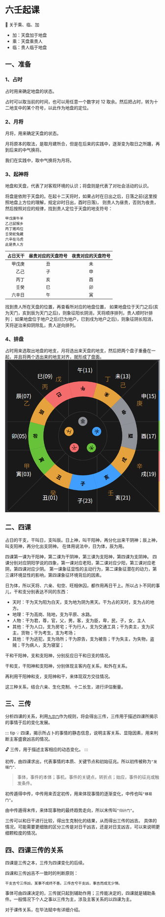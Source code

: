 # 六壬起课

:fu: 关于乘、临、加

- 加：天盘加于地盘
- 乘：天盘乘贵人
- 临：贵人临于地盘

## 一、准备

### 1、占时

占时用来确定地盘的状态。

占时可以取当前的时间，也可以用任意一个数字对 12 取余。然后把占时，转为十二地支中的某个符号，以此作为地盘的定位。

### 2、月将

月将，用来确定天盘的状态。

月将原本的取法，是取月建所合，但是在后来的实践中，逐渐变为取日之所躔，再到后来的中气换将。

我们在实践中，取中气换将为月将。

### 3、起神将

地盘和天盘，代表了对客观环境的认识；将盘则是代表了对社会活动的认识。

将盘是依附于天盘的。在起十二天将时，如果占时在日出之后，日落之前(这里按照地盘上方位的理解，规定卯时日出，酉时日落)，
则贵人为昼贵，否则为夜贵，然后按照对应的规律，找到贵人定位于天盘的地支符号：

```js
甲戊庚牛羊
乙己鼠猴乡
丙丁猪鸡位
壬癸蛇兔藏
六辛在马虎
此是贵人方
```

| 占日天干 | 昼贵对应的天盘符号 | 夜贵对应的天盘符号 |
|-----:|:---------:|:---------:|
|  甲戊庚 |     丑     |     未     |
|   乙己 |     子     |     申     |
|   丙丁 |     亥     |     酉     |
|   壬癸 |     巳     |     卯     |
|  六辛日 |     午     |     寅     |

找到贵人所在天盘的位置，再查看所对应的地盘位置，
如果地盘位于天门之后(亥为天门，亥到辰为天门之后)，则象征阳长阴消，天将顺序排列，贵人顺时针排列；
如果地盘位于地户之后(巳为地户，巳到戌为地户之后)，则象征阴长阳消，天将逆治来抑阴除乱，贵人逆向排列。

### 4、排盘

占时用来选取出地盘的地支，月将选出来天盘的地支，然后把两个盘子重叠在一起，并且将两个选出来的地支对齐，就形成了盘面。
![盘面](/images/盘面.png)

## 二、四课

占日的干支，干叫日，支叫辰。日上神，叫干阳神，再分化出来干阴神；辰上神，叫支阳神，再分化出支阴神。
在体用说法中，日为体，辰为用。

四课第一课为干阳神，第二课为干阴神，第三课为支阳神，第四课为支阴神。
四课分别对应阴阳学说的四象，第一课对应老阳，第二课对应少阳，第三课对应老阴，第四课对应少阴。
第一课象征显性的主动行为，第二课象征潜在的动力，第三课环境显性的影响，第四课象征环境背后的因素。

日为体，所以天将、六亲、旬空、旺相休囚，都作用再日干上。所以占卜不同的事儿，干和支分别表达不同的东西：

- 天时：干为天为阳为白天，支为地为阴为黑天。干为占的天时，支为占的地方。
- 地理：干为高岗、陆地，支为平原、水路。
- 人物：干为君，尊，官，父，男，客，支为臣，卑，民，子，女，主人
- 其他：干为人口，支为房宅；干为行人，支为交通工具；干为卖主，支为买主，货物；干为考生，支为考场；
- 其他：干为逃犯，支为场所；干为原告，支为被告；干为失主，为失物，盗贼；干为病人，支为寝室；

干和干阳神，支和支阳神，分别反应日干和日支的情况。

干和支，干阳神和支阳神，分别体现主客内在关系，和外在关系。

再利用干阳神和支，支阳神和干，来体现双方交往情况。

这三种关系，结合六亲、生化克制、十二长生，进行评估衡量。

## 三、三传

分析四课的关系，利用[`九宗门`](./排传)作为规则，将会得出三传，三传用于描述四课所揭示的事情于后的变化发展。

::: tip
:bulb: 四课，揭示所占卜的事情的静态信息，说明主客关系、显隐因素，用来判断主客盛衰凶吉的情况。

:unlock: 三传，用于描述主客相应的动态变化。
:::

初传，由四课求出，代表事情的本质、关键节点和初始征兆。所以初传被称为`"发端门"`.

> 事体，事件的本体；事机，事件的关键点，转折点；始应，事件的征兆或触发条件。

初传遁得中传，中传用来否定初传，用来体现事情的逐渐变化，中传也叫`"移易门"`。

由中传遁得末传，来体现事物的最终趋势走向，所以末传叫`"归计门"`。

三传可以和日干进行比较，得出生克制化的结果，从而得出三传的凶吉。
具体的情况，可能需要更细致的区分三传是对日干凶吉，还是对日支凶吉，可以来说明更细颗粒度的情况。

## 四、四课三传的关系

四课是三传之本，三传为四课变化的后续。

四课和三传凶吉不一致时的判断原则：

`干支吉兮三传凶，某事不成终不善。三传吉兮干支凶，事吉而成无少惮。`

事体可由四课决定的，三传就只起到辅助作用；三传能决定的，四课就是辅助条件。一般情况下个人之事以三传为主，涉及主客关系的以四课为主。

对于课传关系，在毕法赋中有详细介绍。
